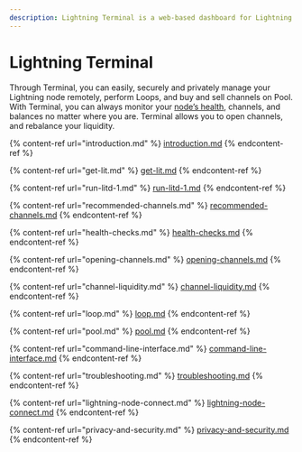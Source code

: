 ```yaml
---
description: Lightning Terminal is a web-based dashboard for Lightning Labs products.
---
```


# Lightning Terminal

Through Terminal, you can easily, securely and privately manage your Lightning node remotely, perform Loops, and buy and sell channels on Pool. With Terminal, you can always monitor your [node’s health](health-checks.md), channels, and balances no matter where you are. Terminal allows you to open channels, and rebalance your liquidity.&#x20;

{% content-ref url="introduction.md" %}
[introduction.md](introduction.md)
{% endcontent-ref %}

{% content-ref url="get-lit.md" %}
[get-lit.md](get-lit.md)
{% endcontent-ref %}

{% content-ref url="run-litd-1.md" %}
[run-litd-1.md](run-litd-1.md)
{% endcontent-ref %}

{% content-ref url="recommended-channels.md" %}
[recommended-channels.md](recommended-channels.md)
{% endcontent-ref %}

{% content-ref url="health-checks.md" %}
[health-checks.md](health-checks.md)
{% endcontent-ref %}

{% content-ref url="opening-channels.md" %}
[opening-channels.md](opening-channels.md)
{% endcontent-ref %}

{% content-ref url="channel-liquidity.md" %}
[channel-liquidity.md](channel-liquidity.md)
{% endcontent-ref %}

{% content-ref url="loop.md" %}
[loop.md](loop.md)
{% endcontent-ref %}

{% content-ref url="pool.md" %}
[pool.md](pool.md)
{% endcontent-ref %}

{% content-ref url="command-line-interface.md" %}
[command-line-interface.md](command-line-interface.md)
{% endcontent-ref %}

{% content-ref url="troubleshooting.md" %}
[troubleshooting.md](troubleshooting.md)
{% endcontent-ref %}

{% content-ref url="lightning-node-connect.md" %}
[lightning-node-connect.md](lightning-node-connect.md)
{% endcontent-ref %}

{% content-ref url="privacy-and-security.md" %}
[privacy-and-security.md](privacy-and-security.md)
{% endcontent-ref %}
